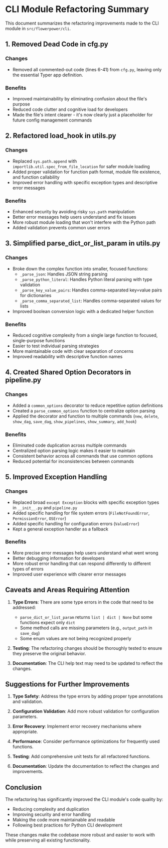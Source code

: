 # CLI Module Refactoring Summary

This document summarizes the refactoring improvements made to the CLI module in `src/flowerpower/cli`.

## 1. Removed Dead Code in cfg.py

### Changes
- Removed all commented-out code (lines 6-41) from `cfg.py`, leaving only the essential Typer app definition.

### Benefits
- Improved maintainability by eliminating confusion about the file's purpose
- Reduced code clutter and cognitive load for developers
- Made the file's intent clearer - it's now clearly just a placeholder for future config management commands

## 2. Refactored load_hook in utils.py

### Changes
- Replaced `sys.path.append` with `importlib.util.spec_from_file_location` for safer module loading
- Added proper validation for function path format, module file existence, and function callability
- Improved error handling with specific exception types and descriptive error messages

### Benefits
- Enhanced security by avoiding risky `sys.path` manipulation
- Better error messages help users understand and fix issues
- More robust module loading that won't interfere with the Python path
- Added validation prevents common user errors

## 3. Simplified parse_dict_or_list_param in utils.py

### Changes
- Broke down the complex function into smaller, focused functions:
  - `_parse_json`: Handles JSON string parsing
  - `_parse_python_literal`: Handles Python literal parsing with type validation
  - `_parse_key_value_pairs`: Handles comma-separated key=value pairs for dictionaries
  - `_parse_comma_separated_list`: Handles comma-separated values for lists
- Improved boolean conversion logic with a dedicated helper function

### Benefits
- Reduced cognitive complexity from a single large function to focused, single-purpose functions
- Easier to test individual parsing strategies
- More maintainable code with clear separation of concerns
- Improved readability with descriptive function names

## 4. Created Shared Option Decorators in pipeline.py

### Changes
- Added a `common_options` decorator to reduce repetitive option definitions
- Created a `parse_common_options` function to centralize option parsing
- Applied the decorator and function to multiple commands (`new`, `delete`, `show_dag`, `save_dag`, `show_pipelines`, `show_summary`, `add_hook`)

### Benefits
- Eliminated code duplication across multiple commands
- Centralized option parsing logic makes it easier to maintain
- Consistent behavior across all commands that use common options
- Reduced potential for inconsistencies between commands

## 5. Improved Exception Handling

### Changes
- Replaced broad `except Exception` blocks with specific exception types in `__init__.py` and `pipeline.py`
- Added specific handling for file system errors (`FileNotFoundError`, `PermissionError`, `OSError`)
- Added specific handling for configuration errors (`ValueError`)
- Kept a general exception handler as a fallback

### Benefits
- More precise error messages help users understand what went wrong
- Better debugging information for developers
- More robust error handling that can respond differently to different types of errors
- Improved user experience with clearer error messages

## Caveats and Areas Requiring Attention

1. **Type Errors**: There are some type errors in the code that need to be addressed:
   - `parse_dict_or_list_param` returns `list | dict | None` but some functions expect only `dict`
   - Some method calls are missing parameters (e.g., `output_path` in `save_dag`)
   - Some enum values are not being recognized properly

2. **Testing**: The refactoring changes should be thoroughly tested to ensure they preserve the original behavior.

3. **Documentation**: The CLI help text may need to be updated to reflect the changes.

## Suggestions for Further Improvements

1. **Type Safety**: Address the type errors by adding proper type annotations and validation.

2. **Configuration Validation**: Add more robust validation for configuration parameters.

3. **Error Recovery**: Implement error recovery mechanisms where appropriate.

4. **Performance**: Consider performance optimizations for frequently used functions.

5. **Testing**: Add comprehensive unit tests for all refactored functions.

6. **Documentation**: Update the documentation to reflect the changes and improvements.

## Conclusion

The refactoring has significantly improved the CLI module's code quality by:
- Reducing complexity and duplication
- Improving security and error handling
- Making the code more maintainable and readable
- Following best practices for Python CLI development

These changes make the codebase more robust and easier to work with while preserving all existing functionality.